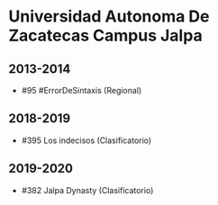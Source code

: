 # Universidad Autonoma De Zacatecas Campus Jalpa

## 2013-2014

- #95 #ErrorDeSintaxis (Regional)

## 2018-2019

- #395 Los indecisos (Clasificatorio)

## 2019-2020

- #382 Jalpa Dynasty (Clasificatorio)


